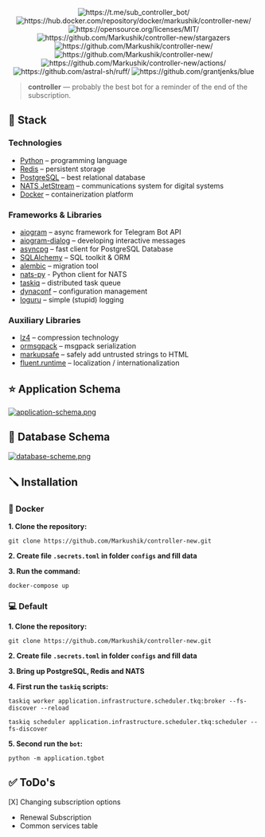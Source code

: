 <p align="center">
<img src="https://img.shields.io/badge/Telegram-%40sub__controller__bot-blue?style=flat-square" alt="https://t.me/sub_controller_bot/">
<img src="https://img.shields.io/badge/Docker%20Hub-controller--new-green?style=flat-square" alt="https://hub.docker.com/repository/docker/markushik/controller-new/">

<img src="https://img.shields.io/badge/License-MIT-green.svg?style=flat-square" alt="https://opensource.org/licenses/MIT/">
<img src="https://img.shields.io/github/stars/Markushik/controller-new.svg?style=flat-square" alt="https://github.com/Markushik/controller-new/stargazers">
<img src="https://img.shields.io/github/last-commit/Markushik/controller-new.svg?style=flat-square" alt="https://github.com/Markushik/controller-new/">
<img src="https://img.shields.io/github/repo-size/Markushik/controller-new.svg?style=flat-square" alt="https://github.com/Markushik/controller-new/">

<img src="https://github.com/Markushik/controller-new/actions/workflows/CI.yaml/badge.svg?style=flat-square" alt="https://github.com/Markushik/controller-new/actions/">
<img src="https://img.shields.io/endpoint?url=https://raw.githubusercontent.com/charliermarsh/ruff/main/assets/badge/v2.json?style=flat-square" alt="https://github.com/astral-sh/ruff/">
<img src="https://img.shields.io/badge/code%20style-blue-blue.svg?style=flat-square" alt="https://github.com/grantjenks/blue">

> **controller** — probably the best bot for a reminder of the end of the subscription.

## 🚀 Stack

### Technologies

- [Python](https://www.python.org/) – programming language
- [Redis](https://redis.io/) – persistent storage
- [PostgreSQL](https://www.postgresql.org/) – best relational database
- [NATS JetStream](https://nats.io/) – communications system for digital systems
- [Docker](https://www.docker.com/) – containerization platform

### Frameworks & Libraries

- [aiogram](https://github.com/aiogram/aiogram) – async framework for Telegram Bot API
- [aiogram-dialog](https://github.com/Tishka17/aiogram_dialog) – developing interactive messages
- [asyncpg](https://github.com/MagicStack/asyncpg) – fast client for PostgreSQL Database
- [SQLAlchemy](https://github.com/sqlalchemy/sqlalchemy) – SQL toolkit & ORM
- [alembic](https://github.com/sqlalchemy/alembic) – migration tool
- [nats-py](https://github.com/nats-io/nats.py) - Python client for NATS
- [taskiq](https://github.com/taskiq-python/taskiq) – distributed task queue
- [dynaconf](https://github.com/dynaconf/dynaconf) – configuration management
- [loguru](https://github.com/Delgan/loguru) – simple (stupid) logging

### Auxiliary Libraries

- [lz4](https://github.com/lz4/lz4) – compression technology
- [ormsgpack](https://github.com/aviramha/ormsgpack) – msgpack serialization
- [markupsafe](https://github.com/pallets/markupsafe) – safely add untrusted strings to HTML
- [fluent.runtime](https://github.com/projectfluent/python-fluent) – localization / internationalization

## ⭐ Application Schema
[![application-schema.png](https://i.postimg.cc/YCg4LRKZ/application-schema.png)](https://github.com/Markushik/controller-new/)

## 🐘 Database Schema

[![database-scheme.png](https://i.postimg.cc/BbYFNnMz/database-scheme.png)](https://drawsql.app/teams/marqezs-team/diagrams/controller-new/)

## 🪛 Installation

### 🐳 Docker

**1. Clone the repository:**

```
git clone https://github.com/Markushik/controller-new.git
```

**2. Create file `.secrets.toml` in folder `configs` and fill data**

**3. Run the command:**

```
docker-compose up
```

### 💻 Default

**1. Clone the repository:**

```
git clone https://github.com/Markushik/controller-new.git
```

**2. Create file `.secrets.toml` in folder `configs` and fill data**

**3. Bring up PostgreSQL, Redis and NATS**

**4. First run the `taskiq` scripts:**

```
taskiq worker application.infrastructure.scheduler.tkq:broker --fs-discover --reload
```

```
taskiq scheduler application.infrastructure.scheduler.tkq:scheduler --fs-discover
```

**5. Second run the `bot`:**

```
python -m application.tgbot
```

## ✅ ToDo's

[X] Changing subscription options
- Renewal Subscription
- Common services table